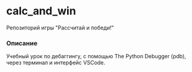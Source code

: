# calc_and_win
Репозиторий игры "Рассчитай и победи!"

### Описание
Учебный урок по дебаггингу, с помощью The Python Debugger (pdb), через терминал и интерфейс VSCode.